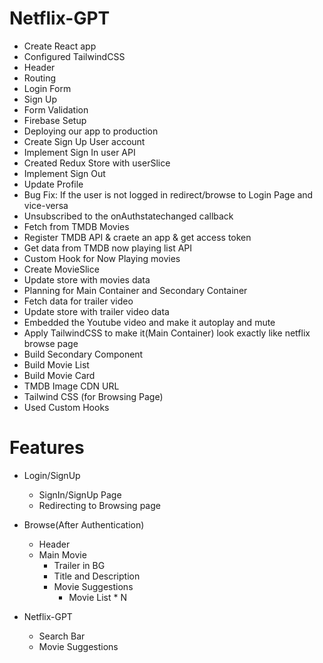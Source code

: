 # Netflix-GPT

- Create React app
- Configured TailwindCSS
- Header
- Routing
- Login Form
- Sign Up
- Form Validation
- Firebase Setup
- Deploying our app to production
- Create Sign Up User account
- Implement Sign In user API
- Created Redux Store with userSlice
- Implement Sign Out
- Update Profile
- Bug Fix: If the user is not logged in redirect/browse to Login Page and vice-versa
- Unsubscribed to the onAuthstatechanged callback
- Fetch from TMDB Movies
- Register TMDB API & craete an app & get access token
- Get data from TMDB now playing list API
- Custom Hook for Now Playing movies 
- Create MovieSlice
- Update store with movies data
- Planning for Main Container and Secondary Container
- Fetch data for trailer video
- Update store with trailer video data
- Embedded the Youtube video and make it autoplay and mute
- Apply TailwindCSS to make it(Main Container) look exactly like netflix browse page
- Build Secondary Component
- Build Movie List
- Build Movie Card
- TMDB Image CDN URL
- Tailwind CSS (for Browsing Page)
- Used Custom Hooks

# Features
- Login/SignUp
    - SignIn/SignUp Page
    - Redirecting to Browsing page
- Browse(After Authentication)
    - Header
    - Main Movie
        - Trailer in BG
        - Title and Description
        - Movie Suggestions
            - Movie List * N

- Netflix-GPT
    - Search Bar
    - Movie Suggestions
